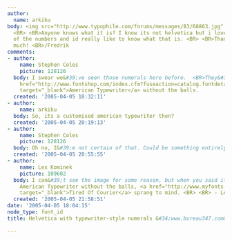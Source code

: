 ```yaml
---
author:
  name: arkiku
body: <img src="http://www.typophile.com/forums/messages/83/68863.jpg" alt="font identification">
  <BR> <BR>Anyone knows what it is? I know its not helvetica but i love the style
  of the numbers and id really like to know what that is. <BR> <BR>Thank you very
  much! <BR>/Fredrik
comments:
- author:
    name: Stephen Coles
    picture: 128126
  body: I swear we&#39;ve seen those numerals here before.  <BR>They&#39;re like <a
    href="http://www.fontshop.com/index.cfm?fuseaction=catalog.fontdetail&amp;displayfontid=C.2540.1.1&amp;attributes.sampleSize=48&amp;sampleText=0123456789&amp;sampleSize=46"
    target="_blank">American Typewriter</a> without the balls.
  created: '2005-04-05 18:32:11'
- author:
    name: arkiku
  body: So, its a customised american typewriter then?
  created: '2005-04-05 20:19:13'
- author:
    name: Stephen Coles
    picture: 128126
  body: Oh no, I&#39;m not certain of that. Could be something entirely new.
  created: '2005-04-05 20:55:55'
- author:
    name: Lex Kominek
    picture: 109602
  body: I can&#39;t see the image for some reason, but when you said it looks like
    American Typewriter without the balls, <a href="http://www.myfonts.com/fonts/ingrimayne/tiredofcourier/tired-of-courier-thin/"
    target="_blank">Tired Of Courier</a> sprang to mind. <BR> <BR> - Lex
  created: '2005-04-05 21:58:51'
date: '2005-04-05 18:04:15'
node_type: font_id
title: Helvetica with typewriter-style numerals &#34;www.bureau347.com&#34;

---
```

